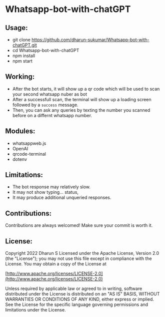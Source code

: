 # Whatsapp-bot-with-chatGPT
## Usage:
  - git clone https://github.com/dharun-sukumar/Whatsapp-bot-with-chatGPT.git
  - cd Whatsapp-bot-with-chatGPT
  - npm install
  - npm start

## Working:
  - After the bot starts, it will show up a qr code which will be used to scan your second whatsapp nuber as bot
  - After a successfull scan, the terminal will show up a loading screen followed by a ```success``` message.
  - Then, you can ask any queries by texting the number you scanned before on a differnt whatsapp number.


## Modules:
  - whatsappweb.js
  - OpenAI
  - qrcode-terminal
  - dotenv

## Limitations:
  - The bot response may relatively slow.
  - It may not show typing... status,
  - It may produce additional unqueried responses.

## Contributions:
  Contributions are always welcomed!
  Make sure your commit is worth it.

## License:
Copyright 2022 Dharun S
Licensed under the Apache License, Version 2.0 (the "License");
you may not use this file except in compliance with the License.
You may obtain a copy of the License at

        
  [http://www.apache.org/licenses/LICENSE-2.0](http://www.apache.org/licenses/LICENSE-2.0)

Unless required by applicable law or agreed to in writing, software
distributed under the License is distributed on an "AS IS" BASIS,
WITHOUT WARRANTIES OR CONDITIONS OF ANY KIND, either express or implied.
See the License for the specific language governing permissions and
limitations under the License.
